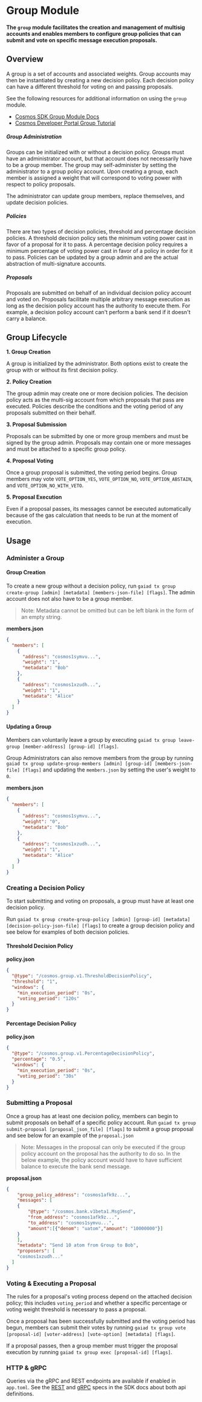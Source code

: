 # Group Module

**The `group` module facilitates the creation and management of multisig accounts and enables members to configure group policies that can submit and vote on specific message execution proposals.**

## Overview
A group is a set of accounts and associated weights. Group accounts may then be instantiated by creating a new decision policy. Each decision policy can have a different threshold for voting on and passing proposals.

See the following resources for additional information on using the `group` module.

- [Cosmos SDK Group Module Docs](https://docs.cosmos.network/v0.46/modules/group/)
- [Cosmos Developer Portal Group Tutorial](https://tutorials.cosmos.network/tutorials/understanding-group/)

##### Group Administration
Groups can be initialized with or without a decision policy. Groups must have an administrator account, but that account does not necessarily have to be a group member. The group may self-administer by setting the administrator to a group policy account. Upon creating a group, each member is assigned a weight that will correspond to voting power with respect to policy proposals.

The administrator can update group members, replace themselves, and update decision policies.

##### Policies
There are two types of decision policies, threshold and percentage decision policies. A threshold decision policy sets the minimum voting power cast in favor of a proposal for it to pass. A percentage decision policy requires a minimum percentage of voting power cast in favor of a policy in order for it to pass. Policies can be updated by a group admin and are the actual abstraction of multi-signature accounts.

##### Proposals
Proposals are submitted on behalf of an individual decision policy account and voted on. Proposals facilitate multiple arbitrary message execution as long as the decision policy account has the authority to execute them. For example, a decision policy account can't perform a bank send if it doesn't carry a balance.

## Group Lifecycle

**1. Group Creation**

A group is initialized by the administrator. Both options exist to create the group with or without its first decision policy.

**2. Policy Creation**

The group admin may create one or more decision policies. The decision policy acts as the multi-sig account from which proposals that pass are executed. Policies describe the conditions and the voting period of any proposals submitted on their behalf.

**3. Proposal Submission**

Proposals can be submitted by one or more group members and must be signed by the group admin. Proposals may contain one or more messages and must be attached to a specific group policy.

**4. Proposal Voting**

Once a group proposal is submitted, the voting period begins. Group members may vote `VOTE_OPTION_YES`, `VOTE_OPTION_NO`, `VOTE_OPTION_ABSTAIN`, and `VOTE_OPTION_NO_WITH_VETO`.

**5. Proposal Execution**

Even if a proposal passes, its messages cannot be executed automatically because of the gas calculation that needs to be run at the moment of execution.

## Usage

### Administer a Group

#### Group Creation
To create a new group without a decision policy, run `gaiad tx group create-group [admin] [metadata] [members-json-file] [flags]`. The admin account does not also have to be a group member.

> Note: Metadata cannot be omitted but can be left blank in the form of an empty string.

**members.json**
```json
{
  "members": [
    {
      "address": "cosmos1symvu...",
      "weight": "1",
      "metadata": "Bob"
    },
    {
      "address": "cosmos1xzudh...",
      "weight": "1",
      "metadata": "Alice"
    }
  ]
}
```
#### Updating a Group
Members can voluntarily leave a group by executing `gaiad tx group leave-group [member-address] [group-id] [flags]`.

Group Administrators can also remove members from the group by running `gaiad tx group update-group-members [admin] [group-id] [members-json-file] [flags]` and updating the `members.json` by setting the user's weight to `0`.

**members.json**
```json
{
  "members": [
    {
      "address": "cosmos1symvu...",
      "weight": "0",
      "metadata": "Bob"
    },
    {
      "address": "cosmos1xzudh...",
      "weight": "1",
      "metadata": "Alice"
    }
  ]
}
```

### Creating a Decision Policy
To start submitting and voting on proposals, a group must have at least one decision policy.

Run `gaiad tx group create-group-policy [admin] [group-id] [metadata] [decision-policy-json-file] [flags]` to create a group decision policy and see below for examples of both decision policies.

#### Threshold Decision Policy
**policy.json**
```json
{
  "@type": "/cosmos.group.v1.ThresholdDecisionPolicy",
  "threshold": "1",
  "windows": {
    "min_execution_period": "0s",
    "voting_period": "120s"
  }
}
```

#### Percentage Decision Policy
**policy.json**
```json
{
  "@type": "/cosmos.group.v1.PercentageDecisionPolicy",
  "percentage": "0.5",
  "windows": {
    "min_execution_period": "0s",
    "voting_period": "30s"
  }
}
```

### Submitting a Proposal
Once a group has at least one decision policy, members can begin to submit proposals on behalf of a specific policy account. Run `gaiad tx group submit-proposal [proposal_json_file] [flags]` to submit a group proposal and see below for an example of the `proposal.json`

> Note: Messages in the proposal can only be executed if the group policy account on the proposal has the authority to do so. In the below example, the policy account would have to have sufficient balance to execute the bank send message.

**proposal.json**
```json
{
	"group_policy_address": "cosmos1afk9z...",
	"messages": [
  	{
  		"@type": "/cosmos.bank.v1beta1.MsgSend",
  		"from_address": "cosmos1afk9z...",
  		"to_address": "cosmos1symvu...",
  		"amount":[{"denom": "uatom","amount": "10000000"}]
  	}
	],
	"metadata": "Send 10 atom from Group to Bob",
	"proposers": [
    "cosmos1xzudh..."
  ]
}
```

### Voting & Executing a Proposal
The rules for a proposal's voting process depend on the attached decision policy; this includes `voting_period` and whether a specific percentage or voting weight threshold is necessary to pass a proposal.

Once a proposal has been successfully submitted and the voting period has begun, members can submit their votes by running `gaiad tx group vote [proposal-id] [voter-address] [vote-option] [metadata] [flags]`.

If a proposal passes, then a group member must trigger the proposal execution by running `gaiad tx group exec [proposal-id] [flags]`.

### HTTP & gRPC
Queries via the gRPC and REST endpoints are available if enabled in `app.toml`. See the [REST](https://docs.cosmos.network/v0.46/modules/group/05_client.html#rest) and [gRPC](https://docs.cosmos.network/v0.46/modules/group/05_client.html#grpc) specs in the SDK docs about both api definitions.
